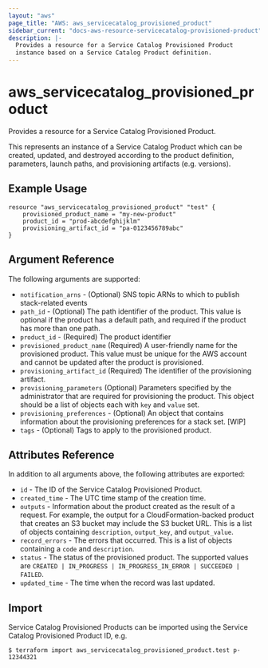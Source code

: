 ```yaml
---
layout: "aws"
page_title: "AWS: aws_servicecatalog_provisioned_product"
sidebar_current: "docs-aws-resource-servicecatalog-provisioned-product"
description: |-
  Provides a resource for a Service Catalog Provisioned Product
  instance based on a Service Catalog Product definition.
---
```


# aws_servicecatalog_provisioned_product

Provides a resource for a Service Catalog Provisioned Product.

This represents an instance of a Service Catalog Product
which can be created, updated, and destroyed according to the product definition,
parameters, launch paths, and provisioning artifacts (e.g. versions).

## Example Usage

```hcl
resource "aws_servicecatalog_provisioned_product" "test" {
    provisioned_product_name = "my-new-product"
    product_id = "prod-abcdefghijklm"
    provisioning_artifact_id = "pa-0123456789abc"
}
```

## Argument Reference

The following arguments are supported:

* `notification_arns` - (Optional) SNS topic ARNs to which to publish stack-related events 
* `path_id` - (Optional) The path identifier of the product. This value is optional if the product has a default path, and required if the product has more than one path.
* `product_id` - (Required) The product identifier
* `provisioned_product_name` (Required) A user-friendly name for the provisioned product. This value must be unique for the AWS account and cannot be updated after the product is provisioned.
* `provisioning_artifact_id` (Required) The identifier of the provisioning artifact.
* `provisioning_parameters` (Optional) Parameters specified by the administrator that are required for provisioning the product. This object should be a list of objects each with `key` and `value` set.
* `provisioning_preferences` - (Optional) An object that contains information about the provisioning preferences for a stack set. [WIP]
* `tags` - (Optional) Tags to apply to the provisioned product.

## Attributes Reference

In addition to all arguments above, the following attributes are exported:

* `id` - The ID of the Service Catalog Provisioned Product.
* `created_time` - The UTC time stamp of the creation time.
* `outputs` - Information about the product created as the result of a request. For example, the output for a CloudFormation-backed product that creates an S3 bucket may include the S3 bucket URL. This is a list of objects containing `description`, `output_key`, and `output_value`. 
* `record_errors` - The errors that occurred. This is a list of objects containing a `code` and `description`.
* `status` -  The status of the provisioned product. The supported values are `CREATED | IN_PROGRESS | IN_PROGRESS_IN_ERROR | SUCCEEDED | FAILED`.
* `updated_time` - The time when the record was last updated.

## Import

Service Catalog Provisioned Products can be imported using the Service Catalog Provisioned Product ID, e.g.

```
$ terraform import aws_servicecatalog_provisioned_product.test p-12344321
```
